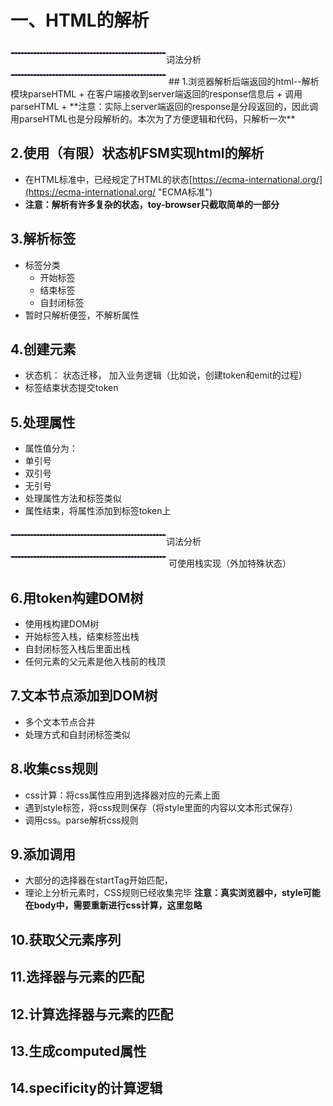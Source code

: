 # 一、HTML的解析
<hr style="border: 1px dashed #987cb9; width: 49%;display:inline-block"/>词法分析<hr style="border: 1px dashed #987cb9; width: 49%; display:inline-block"/>
## 1.浏览器解析后端返回的html--解析模块parseHTML
+ 在客户端接收到server端返回的response信息后
+ 调用parseHTML
+ **注意：实际上server端返回的response是分段返回的，因此调用parseHTML也是分段解析的。本次为了方便逻辑和代码，只解析一次**

## 2.使用（有限）状态机FSM实现html的解析
+ 在HTML标准中，已经规定了HTML的状态[https://ecma-international.org/](https://ecma-international.org/ "ECMA标准")
+ **注意：解析有许多复杂的状态，toy-browser只截取简单的一部分**

## 3.解析标签
+ 标签分类
  + 开始标签
  + 结束标签
  + 自封闭标签
+ 暂时只解析便签，不解析属性  

## 4.创建元素
+ 状态机： 状态迁移， 加入业务逻辑（比如说，创建token和emit的过程）
+ 标签结束状态提交token

## 5.处理属性
+ 属性值分为：
 + 单引号
 + 双引号
 + 无引号
+ 处理属性方法和标签类似
+ 属性结束，将属性添加到标签token上

<hr style="border: 1px dashed #987cb9; width: 49%;display:inline-block"/>词法分析<hr style="border: 1px dashed #987cb9; width: 49%; display:inline-block"/>
可使用栈实现（外加特殊状态）

## 6.用token构建DOM树
+ 使用栈构建DOM树
 + 开始标签入栈，结束标签出栈
 + 自封闭标签入栈后里面出栈
+ 任何元素的父元素是他入栈前的栈顶

## 7.文本节点添加到DOM树
+ 多个文本节点合并
+ 处理方式和自封闭标签类似

## 8.收集css规则
 + css计算：将css属性应用到选择器对应的元素上面
 + 遇到style标签，将css规则保存（将style里面的内容以文本形式保存）
 + 调用css。parse解析css规则

## 9.添加调用
+ 大部分的选择器在startTag开始匹配，
+ 理论上分析元素时，CSS规则已经收集完毕
**注意：真实浏览器中，style可能在body中，需要重新进行css计算，这里忽略**

## 10.获取父元素序列

## 11.选择器与元素的匹配

## 12.计算选择器与元素的匹配

## 13.生成computed属性

## 14.specificity的计算逻辑